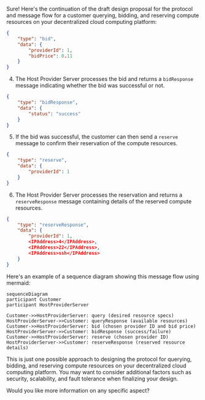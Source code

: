 Sure! Here's the continuation of the draft design proposal for the protocol and message flow for a customer querying, bidding, and reserving compute resources on your decentralized cloud computing platform:

```json
{
    "type": "bid",
    "data": {
        "providerId": 1,
        "bidPrice": 0.11
    }
}
```

4. The Host Provider Server processes the bid and returns a `bidResponse` message indicating whether the bid was successful or not.

```json
{
    "type": "bidResponse",
    "data": {
        "status": "success"
    }
}
```

5. If the bid was successful, the customer can then send a `reserve` message to confirm their reservation of the compute resources.

```json
{
    "type": "reserve",
    "data": {
        "providerId": 1
    }
}
```

6. The Host Provider Server processes the reservation and returns a `reserveResponse` message containing details of the reserved compute resources.

```json
{
    "type": "reserveResponse",
    "data": {
        "providerId": 1,
        <IPAddress>4</IPAddress>,
        <IPAddress>22</IPAddress>,
        <IPAddress>ssh</IPAddress>
    }
}
```

Here's an example of a sequence diagram showing this message flow using mermaid:

```mermaid
sequenceDiagram
participant Customer
participant HostProviderServer

Customer->>HostProviderServer: query (desired resource specs)
HostProviderServer->>Customer: queryResponse (available resources)
Customer->>HostProviderServer: bid (chosen provider ID and bid price)
HostProviderServer->>Customer: bidResponse (success/failure)
Customer->>HostProviderServer: reserve (chosen provider ID)
HostProviderServer->>Customer: reserveResponse (reserved resource details)
```

This is just one possible approach to designing the protocol for querying, bidding, and reserving compute resources on your decentralized cloud computing platform. You may want to consider additional factors such as security, scalability, and fault tolerance when finalizing your design.

Would you like more information on any specific aspect?